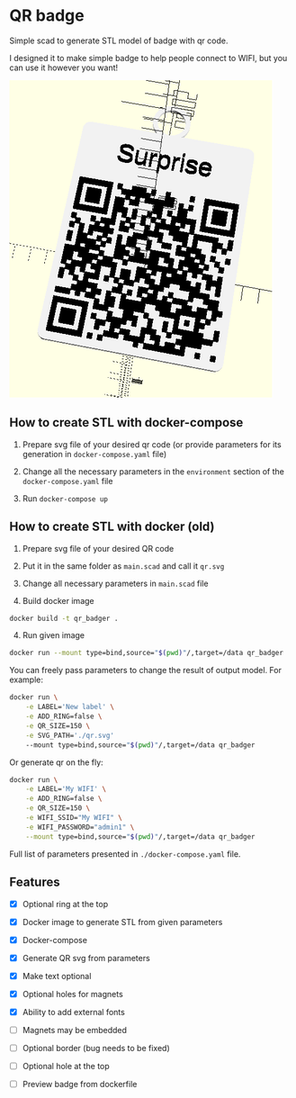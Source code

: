 # QR badge

Simple scad to generate STL model of badge with qr code.

I designed it to make simple badge to help people connect to WIFI, but you can use it however you want!

![example image](./img/surprise.png)

## How to create STL with docker-compose

1. Prepare svg file of your desired qr code (or provide parameters for its generation in ```docker-compose.yaml``` file)

2. Change all the necessary parameters in the ```environment``` section of the ```docker-compose.yaml``` file

3. Run ```docker-compose up```

## How to create STL with docker (old)

1. Prepare svg file of your desired QR code

2. Put it in the same folder as ```main.scad``` and call it ```qr.svg```

2. Change all necessary parameters in ```main.scad``` file

3. Build docker image

```bash
docker build -t qr_badger .
```

4. Run given image

```bash
docker run --mount type=bind,source="$(pwd)"/,target=/data qr_badger
```

You can freely pass parameters to change the result of output model. For example:

```bash
docker run \
    -e LABEL='New label' \
    -e ADD_RING=false \
    -e QR_SIZE=150 \
    -e SVG_PATH='./qr.svg'
    --mount type=bind,source="$(pwd)"/,target=/data qr_badger
```

Or generate qr on the fly:

```bash
docker run \
    -e LABEL='My WIFI' \
    -e ADD_RING=false \
    -e QR_SIZE=150 \
    -e WIFI_SSID="My WIFI" \
    -e WIFI_PASSWORD="admin1" \
    --mount type=bind,source="$(pwd)"/,target=/data qr_badger
```

Full list of parameters presented in ```./docker-compose.yaml``` file.

## Features

- [x] Optional ring at the top

- [x] Docker image to generate STL from given parameters

- [x] Docker-compose

- [x] Generate QR svg from parameters

- [x] Make text optional

- [x] Optional holes for magnets

- [x] Ability to add external fonts

- [ ] Magnets may be embedded

- [ ] Optional border (bug needs to be fixed)

- [ ] Optional hole at the top

- [ ] Preview badge from dockerfile
